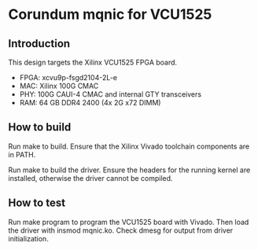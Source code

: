 # Corundum mqnic for VCU1525

## Introduction

This design targets the Xilinx VCU1525 FPGA board.

* FPGA: xcvu9p-fsgd2104-2L-e
* MAC: Xilinx 100G CMAC
* PHY: 100G CAUI-4 CMAC and internal GTY transceivers
* RAM: 64 GB DDR4 2400 (4x 2G x72 DIMM)

## How to build

Run make to build.  Ensure that the Xilinx Vivado toolchain components are
in PATH.

Run make to build the driver.  Ensure the headers for the running kernel are
installed, otherwise the driver cannot be compiled.

## How to test

Run make program to program the VCU1525 board with Vivado.  Then load the
driver with insmod mqnic.ko.  Check dmesg for output from driver
initialization.


